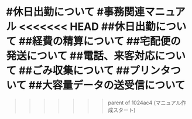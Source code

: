 #休日出勤について
#事務関連マニュアル
<<<<<<< HEAD
##休日出勤について
##経費の精算について
##宅配便の発送について
##電話、来客対応について
##ごみ収集について
##プリンタついて
##大容量データの送受信について
=======

>>>>>>> parent of 1024ac4 (マニュアル作成スタート)
